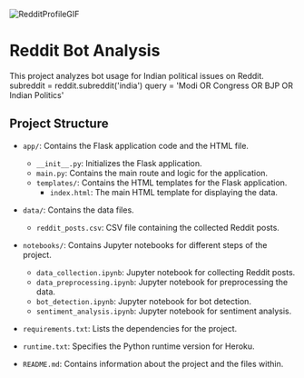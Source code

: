 ![RedditProfileGIF](https://github.com/HarshilBhatnagar/Reddit-Bot-Analysis/assets/125506674/9e226c90-8717-4b50-956f-437eaf844707)
# Reddit Bot Analysis

This project analyzes bot usage for Indian political issues on Reddit.
subreddit = reddit.subreddit('india')
query = 'Modi OR Congress OR BJP OR Indian Politics'

## Project Structure

- `app/`: Contains the Flask application code and the HTML file.
  - `__init__.py`: Initializes the Flask application.
  - `main.py`: Contains the main route and logic for the application.
  - `templates/`: Contains the HTML templates for the Flask application.
    - `index.html`: The main HTML template for displaying the data.

- `data/`: Contains the data files.
  - `reddit_posts.csv`: CSV file containing the collected Reddit posts.

- `notebooks/`: Contains Jupyter notebooks for different steps of the project.
  - `data_collection.ipynb`: Jupyter notebook for collecting Reddit posts.
  - `data_preprocessing.ipynb`: Jupyter notebook for preprocessing the data.
  - `bot_detection.ipynb`: Jupyter notebook for bot detection.
  - `sentiment_analysis.ipynb`: Jupyter notebook for sentiment analysis.

- `requirements.txt`: Lists the dependencies for the project.

- `runtime.txt`: Specifies the Python runtime version for Heroku.

- `README.md`: Contains information about the project and the files within.
